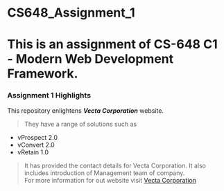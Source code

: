 # CS648_Assignment_1

# This is an assignment of CS-648 C1 - Modern Web Development Framework.

 ### Assignment 1 Highlights

 This repository enlightens **_Vecta Corporation_** website.
 >They have a range of solutions such as  
 * vProspect 2.0
 * vConvert 2.0
 * vRetain 1.0

 >It has provided the contact details for Vecta Corporation.
 >It also includes introduction of Management team of company.  
 For more information for out website visit [Vecta Corporation](https://acw-group.com.hk/acw_distribution/events/VectaCorp/aboutus.htm)
 
